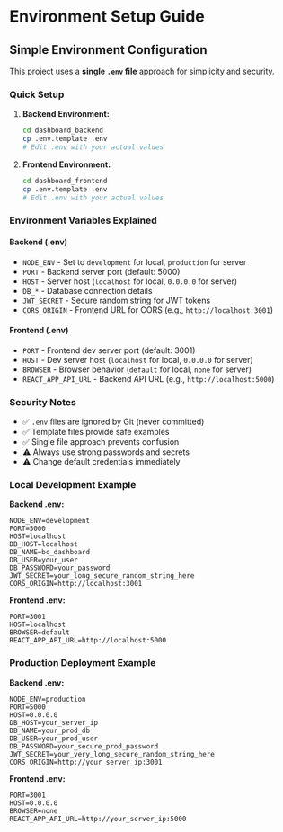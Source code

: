 # Environment Setup Guide

## Simple Environment Configuration

This project uses a **single `.env` file** approach for simplicity and security.

### Quick Setup

1. **Backend Environment:**
   ```bash
   cd dashboard_backend
   cp .env.template .env
   # Edit .env with your actual values
   ```

2. **Frontend Environment:**
   ```bash
   cd dashboard_frontend
   cp .env.template .env
   # Edit .env with your actual values
   ```

### Environment Variables Explained

#### Backend (.env)
- `NODE_ENV` - Set to `development` for local, `production` for server
- `PORT` - Backend server port (default: 5000)
- `HOST` - Server host (`localhost` for local, `0.0.0.0` for server)
- `DB_*` - Database connection details
- `JWT_SECRET` - Secure random string for JWT tokens
- `CORS_ORIGIN` - Frontend URL for CORS (e.g., `http://localhost:3001`)

#### Frontend (.env)
- `PORT` - Frontend dev server port (default: 3001)
- `HOST` - Dev server host (`localhost` for local, `0.0.0.0` for server)
- `BROWSER` - Browser behavior (`default` for local, `none` for server)
- `REACT_APP_API_URL` - Backend API URL (e.g., `http://localhost:5000`)

### Security Notes

- ✅ `.env` files are ignored by Git (never committed)
- ✅ Template files provide safe examples
- ✅ Single file approach prevents confusion
- ⚠️ Always use strong passwords and secrets
- ⚠️ Change default credentials immediately

### Local Development Example

**Backend .env:**
```
NODE_ENV=development
PORT=5000
HOST=localhost
DB_HOST=localhost
DB_NAME=bc_dashboard
DB_USER=your_user
DB_PASSWORD=your_password
JWT_SECRET=your_long_secure_random_string_here
CORS_ORIGIN=http://localhost:3001
```

**Frontend .env:**
```
PORT=3001
HOST=localhost
BROWSER=default
REACT_APP_API_URL=http://localhost:5000
```

### Production Deployment Example

**Backend .env:**
```
NODE_ENV=production
PORT=5000
HOST=0.0.0.0
DB_HOST=your_server_ip
DB_NAME=your_prod_db
DB_USER=your_prod_user
DB_PASSWORD=your_secure_prod_password
JWT_SECRET=your_very_long_secure_random_string_here
CORS_ORIGIN=http://your_server_ip:3001
```

**Frontend .env:**
```
PORT=3001
HOST=0.0.0.0
BROWSER=none
REACT_APP_API_URL=http://your_server_ip:5000
```
